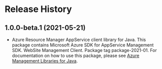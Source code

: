 # Release History

## 1.0.0-beta.1 (2021-05-21)

- Azure Resource Manager AppService client library for Java. This package contains Microsoft Azure SDK for AppService Management SDK. WebSite Management Client. Package tag package-2021-01. For documentation on how to use this package, please see [Azure Management Libraries for Java](https://aka.ms/azsdk/java/mgmt).
